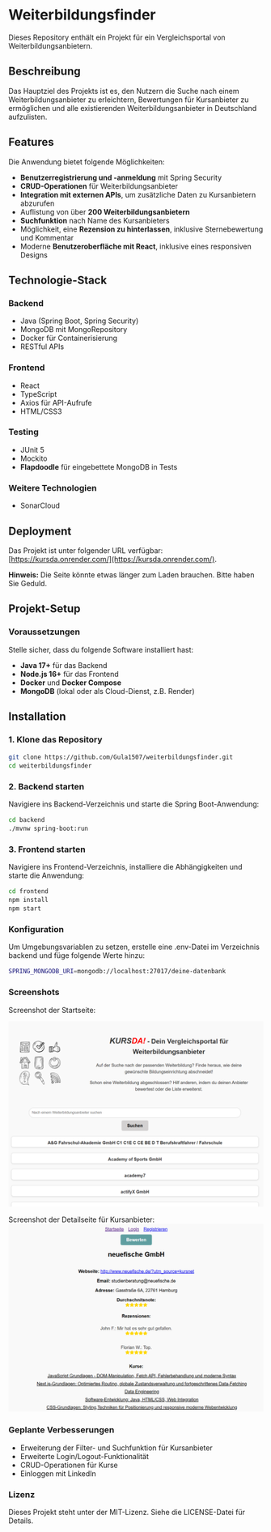 # Weiterbildungsfinder

Dieses Repository enthält ein Projekt für ein Vergleichsportal von Weiterbildungsanbietern.

## Beschreibung

Das Hauptziel des Projekts ist es, den Nutzern die Suche nach einem Weiterbildungsanbieter zu erleichtern, Bewertungen für Kursanbieter zu ermöglichen und alle existierenden Weiterbildungsanbieter in Deutschland aufzulisten.

## Features

Die Anwendung bietet folgende Möglichkeiten:
- **Benutzerregistrierung und -anmeldung** mit Spring Security
- **CRUD-Operationen** für Weiterbildungsanbieter
- **Integration mit externen APIs**, um zusätzliche Daten zu Kursanbietern abzurufen
- Auflistung von über **200 Weiterbildungsanbietern**
- **Suchfunktion** nach Name des Kursanbieters
- Möglichkeit, eine **Rezension zu hinterlassen**, inklusive Sternebewertung und Kommentar
- Moderne **Benutzeroberfläche mit React**, inklusive eines responsiven Designs

## Technologie-Stack

### Backend
- Java (Spring Boot, Spring Security)
- MongoDB mit MongoRepository
- Docker für Containerisierung
- RESTful APIs

### Frontend
- React
- TypeScript
- Axios für API-Aufrufe
- HTML/CSS3

### Testing
- JUnit 5
- Mockito
- **Flapdoodle** für eingebettete MongoDB in Tests

### Weitere Technologien
- SonarCloud

## Deployment

Das Projekt ist unter folgender URL verfügbar: [https://kursda.onrender.com/](https://kursda.onrender.com/).

**Hinweis:** Die Seite könnte etwas länger zum Laden brauchen. Bitte haben Sie Geduld.

## Projekt-Setup

### Voraussetzungen
Stelle sicher, dass du folgende Software installiert hast:
- **Java 17+** für das Backend
- **Node.js 16+** für das Frontend
- **Docker** und **Docker Compose**
- **MongoDB** (lokal oder als Cloud-Dienst, z.B. Render)

## Installation

### 1. Klone das Repository
```bash
git clone https://github.com/Gula1507/weiterbildungsfinder.git
cd weiterbildungsfinder
```

### 2. Backend starten
Navigiere ins Backend-Verzeichnis und starte die Spring Boot-Anwendung:

```bash
cd backend
./mvnw spring-boot:run
```

### 3. Frontend starten
Navigiere ins Frontend-Verzeichnis, installiere die Abhängigkeiten und starte die Anwendung:

```bash
cd frontend
npm install
npm start
```
### Konfiguration
Um Umgebungsvariablen zu setzen, erstelle eine .env-Datei im Verzeichnis backend und füge folgende Werte hinzu:

```bash
SPRING_MONGODB_URI=mongodb://localhost:27017/deine-datenbank
```



### Screenshots
Screenshot der Startseite:



![Dashboard screenshot](public/images/screenshot2.png)

Screenshot der Detailseite für Kursanbieter:
![Course provider screenshot](public/images/screenshot1.png)

### Geplante Verbesserungen
- Erweiterung der Filter- und Suchfunktion für Kursanbieter
- Erweiterte Login/Logout-Funktionalität
- CRUD-Operationen für Kurse
- Einloggen mit LinkedIn

### Lizenz

Dieses Projekt steht unter der MIT-Lizenz. Siehe die LICENSE-Datei für Details.